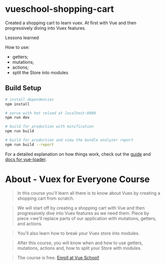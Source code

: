 # vueschool-shopping-cart

Created a shopping cart to learn vuex. At first with Vue and then progressively diving into Vuex features. 

Lessons learned

How to use:
  - getters;
  - mutations;
  - actions;
  - split the Store into modules

## Build Setup

``` bash
# install dependencies
npm install

# serve with hot reload at localhost:8080
npm run dev

# build for production with minification
npm run build

# build for production and view the bundle analyzer report
npm run build --report
```

For a detailed explanation on how things work, check out the [guide](http://vuejs-templates.github.io/webpack/) and [docs for vue-loader](http://vuejs.github.io/vue-loader).


# About - Vuex for Everyone Course
>In this course you'll learn all there is to know about Vuex by creating a shopping cart from scratch.

>We will start off by creating a shopping cart with Vue and then progressively dive into Vuex features as we need them. Piece by piece >we'll replace parts of our application with mutations, getters, and actions.

>You'll also learn how to break your Vuex store into modules.

>After this course, you will know when and how to use getters, mutations, actions and, how to split your Store with modules.

>The course is free. [Enroll at Vue School!](https://vueschool.io/courses/vuex-for-everyone)